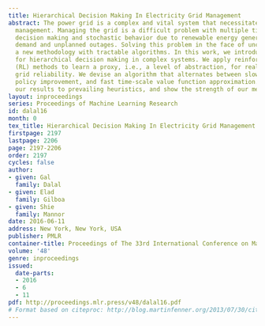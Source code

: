 ```yaml
---
title: Hierarchical Decision Making In Electricity Grid Management
abstract: The power grid is a complex and vital system that necessitates careful reliability
  management. Managing the grid is a difficult problem with multiple time scales of
  decision making and stochastic behavior due to renewable energy generations, variable
  demand and unplanned outages. Solving this problem in the face of uncertainty requires
  a new methodology with tractable algorithms. In this work, we introduce a new model
  for hierarchical decision making in complex systems. We apply reinforcement learning
  (RL) methods to learn a proxy, i.e., a level of abstraction, for real-time power
  grid reliability. We devise an algorithm that alternates between slow time-scale
  policy improvement, and fast time-scale value function approximation. We compare
  our results to prevailing heuristics, and show the strength of our method.
layout: inproceedings
series: Proceedings of Machine Learning Research
id: dalal16
month: 0
tex_title: Hierarchical Decision Making In Electricity Grid Management
firstpage: 2197
lastpage: 2206
page: 2197-2206
order: 2197
cycles: false
author:
- given: Gal
  family: Dalal
- given: Elad
  family: Gilboa
- given: Shie
  family: Mannor
date: 2016-06-11
address: New York, New York, USA
publisher: PMLR
container-title: Proceedings of The 33rd International Conference on Machine Learning
volume: '48'
genre: inproceedings
issued:
  date-parts:
  - 2016
  - 6
  - 11
pdf: http://proceedings.mlr.press/v48/dalal16.pdf
# Format based on citeproc: http://blog.martinfenner.org/2013/07/30/citeproc-yaml-for-bibliographies/
---
```

